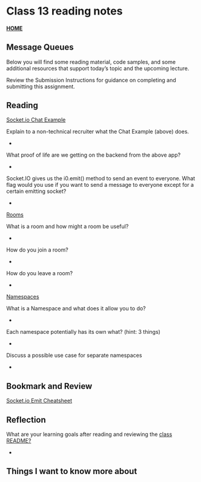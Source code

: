 # Class 13 reading notes

#### [HOME](https://cesarderio.github.io/reading-notes/)

## Message Queues

Below you will find some reading material, code samples, and some additional resources that support today’s topic and the upcoming lecture.

Review the Submission Instructions for guidance on completing and submitting this assignment.

## Reading

[Socket.io Chat Example](https://socket.io/get-started/chat/)

Explain to a non-technical recruiter what the Chat Example (above) does.

*

What proof of life are we getting on the backend from the above app?

*

Socket.IO gives us the i0.emit() method to send an event to everyone. What flag would you use if you want to send a message to everyone except for a certain emitting socket?

*

[Rooms](https://socket.io/docs/v4/rooms)

What is a room and how might a room be useful?

*

How do you join a room?

*

How do you leave a room?

*

[Namespaces](https://socket.io/docs/v4/namespaces/)

What is a Namespace and what does it allow you to do?

*

Each namespace potentially has its own what? (hint: 3 things)

*

Discuss a possible use case for separate namespaces

*

## Bookmark and Review

[Socket.io Emit Cheatsheet](https://socket.io/docs/v4/emit-cheatsheet/)

## Reflection

What are your learning goals after reading and reviewing the [class README?](https://codefellows.github.io/code-401-javascript-guide/curriculum/class-06/)

*

## Things I want to know more about
